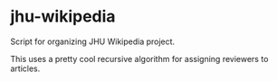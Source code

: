 jhu-wikipedia
=============

Script for organizing JHU Wikipedia project.


This uses a pretty cool recursive algorithm for assigning reviewers to articles.
